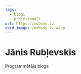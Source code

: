 ```yaml
---
tags:
  - blogi
  - profesionali
url: https://nobody.lv
card_image: /nobody.lv.webp
---
```


# Jānis Rubļevskis

Programmētāja blogs

